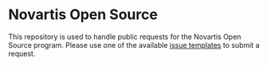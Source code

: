 # Novartis Open Source

This repository is used to handle public requests for the Novartis Open Source program. Please use one of the available [issue templates](https://github.com/Novartis/requests/issues/new/choose) to submit a request.

